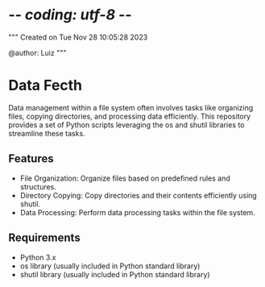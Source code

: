 # -*- coding: utf-8 -*-
"""
Created on Tue Nov 28 10:05:28 2023

@author: Luiz
"""

# Data Fecth

Data management within a file system often involves tasks like organizing files, copying directories, and processing data efficiently. This repository provides a set of Python scripts leveraging the os and shutil libraries to streamline these tasks.

## Features

- File Organization: Organize files based on predefined rules and structures.
- Directory Copying: Copy directories and their contents efficiently using shutil.
- Data Processing: Perform data processing tasks within the file system.

## Requirements

- Python 3.x
- os library (usually included in Python standard library)
- shutil library (usually included in Python standard library)